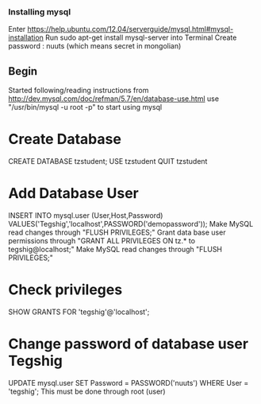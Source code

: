 ### Installing mysql
Enter https://help.ubuntu.com/12.04/serverguide/mysql.html#mysql-installation
Run sudo apt-get install mysql-server into Terminal
Create password : nuuts (which means secret in mongolian)

## Begin

Started following/reading instructions from http://dev.mysql.com/doc/refman/5.7/en/database-use.html
use "/usr/bin/mysql -u root -p" to start using mysql

# Create Database

CREATE DATABASE tzstudent;
USE tzstudent
QUIT tzstudent

# Add Database User

INSERT INTO mysql.user (User,Host,Password) VALUES('Tegshig','localhost',PASSWORD('demopassword'));
Make MySQL read changes through "FLUSH PRIVILEGES;"
Grant data base user permissions through "GRANT ALL PRIVILEGES ON tz.* to tegshig@localhost;"
Make MySQL read changes through "FLUSH PRIVILEGES;"

# Check privileges 
SHOW GRANTS FOR 'tegshig'@'localhost';

# Change password of database user Tegshig

UPDATE mysql.user SET Password = PASSWORD('nuuts') WHERE User = 'tegshig';
This must be done through root (user)
